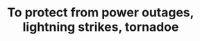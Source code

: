 ---
layout: answer
title: "To protect from power outages, lightning strikes, tornadoe"
blurb: "<p>An AWS Region uses multiple data centers with a significant distance between them. An AWS Region is built with protection against these types of inciden"
quid: 137
---